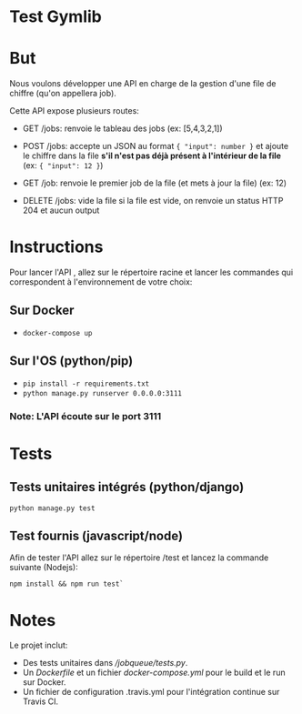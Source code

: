 #  Test Gymlib

# But

Nous voulons développer une API en charge de la gestion d'une file de chiffre (qu'on appellera job).

Cette API expose plusieurs routes:

- GET /jobs: renvoie le tableau des jobs (ex: [5,4,3,2,1])

- POST /jobs: accepte un JSON au format `{ "input": number }` et ajoute le chiffre dans la file **s'il n'est pas déjà présent à l'intérieur de la file** (ex: `{ "input": 12 }`)

- GET /job: renvoie le premier job de la file (et mets à jour la file) (ex: 12)

- DELETE /jobs: vide la file si la file est vide, on renvoie un status HTTP 204 et aucun output

# Instructions
Pour lancer l'API , allez sur le répertoire racine et lancer les commandes qui correspondent à l'environnement de votre choix:
## Sur Docker
- `docker-compose up`
## Sur l'OS (python/pip)
- `pip install -r requirements.txt`
- `python manage.py runserver 0.0.0.0:3111`
### Note: L'API écoute sur le port 3111

# Tests
## Tests unitaires intégrés (python/django)

    python manage.py test
 
## Test fournis (javascript/node)
Afin de tester l'API allez sur le répertoire /test et lancez la commande suivante (Nodejs):

    npm install && npm run test`

# Notes
Le projet inclut:
- Des tests unitaires dans */jobqueue/tests.py*.
- Un *Dockerfile* et un fichier *docker-compose.yml* pour le build et le run sur Docker.
- Un fichier de configuration .travis.yml pour l'intégration continue sur Travis CI.
